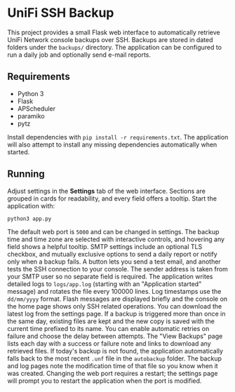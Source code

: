 # UniFi SSH Backup

This project provides a small Flask web interface to automatically retrieve
UniFi Network console backups over SSH. Backups are stored in dated folders
under the `backups/` directory. The application can be configured to run a
daily job and optionally send e-mail reports.

## Requirements

- Python 3
- Flask
- APScheduler
- paramiko
- pytz

Install dependencies with `pip install -r requirements.txt`.
The application will also attempt to install any missing dependencies
automatically when started.

## Running

Adjust settings in the **Settings** tab of the web interface. Sections are grouped
in cards for readability, and every field offers a tooltip. Start the
application with:

```bash
python3 app.py
```

The default web port is `5000` and can be changed in settings. The backup time
and time zone are selected with interactive controls, and hovering any field
 shows a helpful tooltip. SMTP settings include an optional TLS checkbox, and
 mutually exclusive options to send a daily report or notify only when a backup fails. A button lets you send a test email, and another tests the SSH
connection to your console. The sender address is taken from your SMTP user so
no separate field is required. The application writes detailed logs to
`logs/app.log` (starting with an "Application started" message) and rotates the
file every 100000 lines. Log timestamps use the `dd/mm/yyyy` format.
Flash messages are displayed briefly and the console on the home page
shows only SSH related operations. You can download the latest log from the
settings page.
If a backup is triggered more than once in the same day, existing files are kept and the new copy is saved with the current time prefixed to its name. You can enable automatic retries on failure and choose the delay between attempts.
The "View Backups" page lists each day with a success or failure note and links
to download any retrieved files.
If today's backup is not found, the application automatically falls back to the
most recent `.unf` file in the `autobackup` folder. The backup and log pages
note the modification time of that file so you know when it was created.
Changing the web port requires a restart; the settings page will prompt you to
restart the application when the port is modified.
